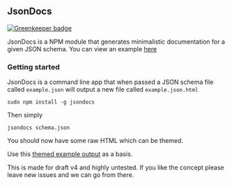 ## JsonDocs

[![Greenkeeper badge](https://badges.greenkeeper.io/jsonresume/jsondocs.svg)](https://greenkeeper.io/)

JsonDocs is a NPM module that generates minimalistic documentation for a given JSON schema. You can view an example [here](http://codepen.io/thomasdavis/pen/jBrya)

### Getting started

JsonDocs is a command line app that when passed a JSON schema file called `example.json` will output a new file called `example.json.html`

```
sudo npm install -g jsondocs
```

Then simply

```
jsondocs schema.json
```

You should now have some raw HTML which can be themed.

Use this [themed example output](http://codepen.io/thomasdavis/pen/jBrya) as a basis.

This is made for draft v4 and highly untested. If you like the concept please leave new issues and we can go from there.
